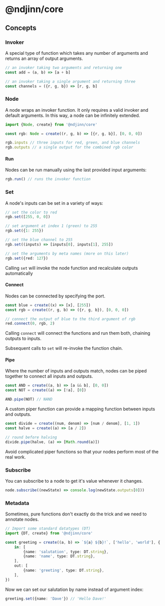 # @ndjinn/core

## Concepts

### Invoker
A special type of function which takes any number of arguments and returns an array of output arguments.

```js
// an invoker taking two arguments and returning one
const add = (a, b) => [a + b]

// an invoker taking a single argument and returning three
const channels = ({r, g, b}) => [r, g, b]
```

### Node
A node wraps an invoker function. It only requires a valid invoker and default arguments. In this way, a node can be infinitely extended.

```ts
import {Node, create} from '@ndjinn/core'

const rgb: Node = create((r, g, b) => [{r, g, b}], [0, 0, 0])

rgb.inputs // three inputs for red, green, and blue channels
rgb.outputs // a single output for the combined rgb color
```

#### Run
Nodes can be run manually using the last provided input arguments:

```ts
rgb.run() // runs the invoker function
```

### Set
A node's inputs can be set in a variety of ways:

```ts
// set the color to red
rgb.set([255, 0, 0])

// set argument at index 1 (green) to 255
rgb.set({1: 255})

// set the blue channel to 255
rgb.set((inputs) => [inputs[0], inputs[1], 255])

// set the arguments by meta names (more on this later)
rgb.set({red: 127})
```

Calling `set` will invoke the node function and recalculate outputs automatically

#### Connect
Nodes can be connected by specifying the port.

```js
const blue = create((x) => [x], [255])
const rgb = create((r, g, b) => ({r, g, b}), [0, 0, 0])

// connect the output of blue to the third argument of rgb
red.connect(0, rgb, 2)
```

Calling `connect` will connect the functions and run them both, chaining outputs to inputs.

Subsequent calls to `set` will re-invoke the function chain.

#### Pipe
Where the number of inputs and outputs match, nodes can be piped together to connect all inputs and outputs.

```ts
const AND = create((a, b) => [a && b], [0, 0])
const NOT = create((a) => [!a], [0])

AND.pipe(NOT) // NAND
```

A custom piper function can provide a mapping function between inputs and outputs.

```ts
const divide = create((num, denom) => [num / denom], [1, 1])
const halve = create((a) => [a / 2])

// round before halving
divide.pipe(halve, (a) => [Math.round(a)])
```

Avoid complicated piper functions so that your nodes perform most of the real work.

### Subscribe

You can subscribe to a node to get it's value whenever it changes.

```ts
node.subscribe((newState) => console.log(newState.outputs[0]))
```

### Metadata
Sometimes, pure functions don't exactly do the trick and we need to annotate nodes.

```ts
// Import some standard datatypes (DT)
import {DT, create} from '@ndjinn/core'

const greeting = create((a, b) => `${a} ${b}!`, ['hello', 'world'], {
	in: [
		{name: 'salutation', type: DT.string},
		{name: 'name', type: DT.string},
	],
	out: [
		{name: 'greeting', type: DT.string},
	],
})
```

Now we can set our salutation by name instead of argument index:

```ts
greeting.set({name: 'Dave'}) // 'Hello Dave!'
```
